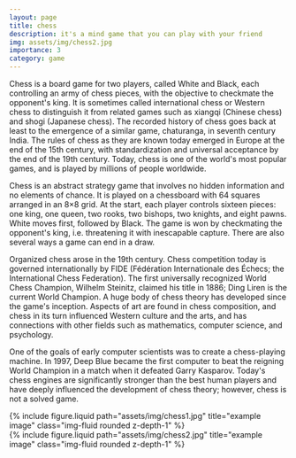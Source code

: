 ```yaml
---
layout: page
title: chess
description: it's a mind game that you can play with your friend
img: assets/img/chess2.jpg
importance: 3
category: game
---
```


Chess is a board game for two players, called White and Black, each controlling an army of chess pieces, with the objective to checkmate the opponent's king. It is sometimes called international chess or Western chess to distinguish it from related games such as xiangqi (Chinese chess) and shogi (Japanese chess). The recorded history of chess goes back at least to the emergence of a similar game, chaturanga, in seventh century India. The rules of chess as they are known today emerged in Europe at the end of the 15th century, with standardization and universal acceptance by the end of the 19th century. Today, chess is one of the world's most popular games, and is played by millions of people worldwide.

Chess is an abstract strategy game that involves no hidden information and no elements of chance. It is played on a chessboard with 64 squares arranged in an 8×8 grid. At the start, each player controls sixteen pieces: one king, one queen, two rooks, two bishops, two knights, and eight pawns. White moves first, followed by Black. The game is won by checkmating the opponent's king, i.e. threatening it with inescapable capture. There are also several ways a game can end in a draw.

Organized chess arose in the 19th century. Chess competition today is governed internationally by FIDE (Fédération Internationale des Échecs; the International Chess Federation). The first universally recognized World Chess Champion, Wilhelm Steinitz, claimed his title in 1886; Ding Liren is the current World Champion. A huge body of chess theory has developed since the game's inception. Aspects of art are found in chess composition, and chess in its turn influenced Western culture and the arts, and has connections with other fields such as mathematics, computer science, and psychology.

One of the goals of early computer scientists was to create a chess-playing machine. In 1997, Deep Blue became the first computer to beat the reigning World Champion in a match when it defeated Garry Kasparov. Today's chess engines are significantly stronger than the best human players and have deeply influenced the development of chess theory; however, chess is not a solved game.

<div class="row">
    <div class="col-sm mt-3 mt-md-0">
        {% include figure.liquid path="assets/img/chess1.jpg" title="example image" class="img-fluid rounded z-depth-1" %}
    </div>
    <div class="col-sm mt-3 mt-md-0">
        {% include figure.liquid path="assets/img/chess2.jpg" title="example image" class="img-fluid rounded z-depth-1" %}
    </div>
</div>
